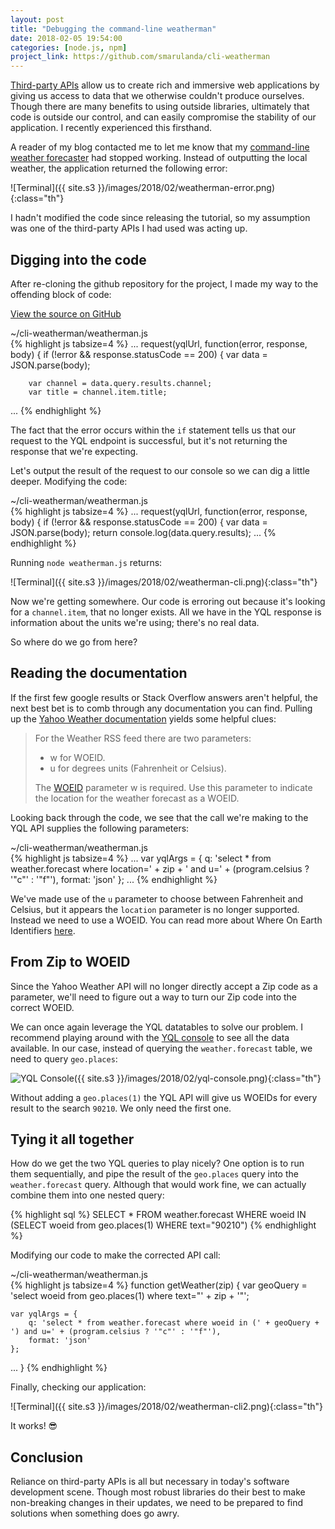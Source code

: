 ```yaml
---
layout: post
title: "Debugging the command-line weatherman"
date: 2018-02-05 19:54:00
categories: [node.js, npm]
project_link: https://github.com/smarulanda/cli-weatherman
---
```


[Third-party APIs][third-party] allow us to create rich and immersive web applications by giving us access to data that we otherwise couldn't produce ourselves. Though there are many benefits to using outside libraries, ultimately that code is outside our control, and can easily compromise the stability of our application. I recently experienced this firsthand.

A reader of my blog contacted me to let me know that my [command-line weather forecaster][weatherman] had stopped working. Instead of outputting the local weather, the application returned the following error:

![Terminal]({{ site.s3 }}/images/2018/02/weatherman-error.png){:class="th"}

I hadn't modified the code since releasing the tutorial, so my assumption was one of the third-party APIs I had used was acting up.

## Digging into the code
After re-cloning the github repository for the project, I made my way to the offending block of code:

<p class="text-center">
	<a href="{{ page.project_link }}" class="btn btn-dark" target="_blank"><i class="fa fa-github"></i> View the source on GitHub</a>
</p>

<div class="highlight-header">~/cli-weatherman/weatherman.js</div>
{% highlight js tabsize=4 %}
...
request(yqlUrl, function(error, response, body) {
	if (!error && response.statusCode == 200) {
		var data = JSON.parse(body);

		var channel = data.query.results.channel;
		var title = channel.item.title;
...
{% endhighlight %}

The fact that the error occurs within the `if` statement tells us that our request to the YQL endpoint is successful, but it's not returning the response that we're expecting.

Let's output the result of the request to our console so we can dig a little deeper. Modifying the code:

<div class="highlight-header">~/cli-weatherman/weatherman.js</div>
{% highlight js tabsize=4 %}
...
request(yqlUrl, function(error, response, body) {
	if (!error && response.statusCode == 200) {
		var data = JSON.parse(body);
		return console.log(data.query.results);
...
{% endhighlight %}

Running `node weatherman.js` returns:

![Terminal]({{ site.s3 }}/images/2018/02/weatherman-cli.png){:class="th"}

Now we're getting somewhere. Our code is erroring out because it's looking for a `channel.item`, that no longer exists. All we have in the YQL response is information about the units we're using; there's no real data.

So where do we go from here?

## Reading the documentation
If the first few google results or Stack Overflow answers aren't helpful, the next best bet is to comb through any documentation you can find. Pulling up the [Yahoo Weather documentation][documentation] yields some helpful clues:

> For the Weather RSS feed there are two parameters:
> - w for WOEID.
> - u for degrees units (Fahrenheit or Celsius).
>
> The [WOEID][woeid] parameter w is required. Use this parameter to indicate the location for the weather forecast as a WOEID.

Looking back through the code, we see that the call we're making to the YQL API supplies the following parameters:

<div class="highlight-header">~/cli-weatherman/weatherman.js</div>
{% highlight js tabsize=4 %}
...
var yqlArgs = {
	q: 'select * from weather.forecast where location=' + zip + ' and u=' + (program.celsius ? '"c"' : '"f"'),
	format: 'json'
};
...
{% endhighlight %}

We've made use of the `u` parameter to choose between Fahrenheit and Celsius, but it appears the `location` parameter is no longer supported. Instead we need to use a WOEID. You can read more about Where On Earth Identifiers [here][woeid].

## From Zip to WOEID
Since the Yahoo Weather API will no longer directly accept a Zip code as a parameter, we'll need to figure out a way to turn our Zip code into the correct WOEID.

We can once again leverage the YQL datatables to solve our problem. I recommend playing around with the [YQL console][yql console] to see all the data available. In our case, instead of querying the `weather.forecast` table, we need to query `geo.places`:

![YQL Console]({{ site.s3 }}/images/2018/02/yql-console.png){:class="th"}

Without adding a `geo.places(1)` the YQL API will give us WOEIDs for every result to the search `90210`. We only need the first one.

## Tying it all together
How do we get the two YQL queries to play nicely? One option is to run them sequentially, and pipe the result of the `geo.places` query into the `weather.forecast` query. Although that would work fine, we can actually combine them into one nested query:

{% highlight sql %}
SELECT * FROM weather.forecast WHERE woeid IN (SELECT woeid from geo.places(1) WHERE text="90210")
{% endhighlight %}

Modifying our code to make the corrected API call:

<div class="highlight-header">~/cli-weatherman/weatherman.js</div>
{% highlight js tabsize=4 %}
function getWeather(zip) {
	var geoQuery = 'select woeid from geo.places(1) where text="' + zip + '"';

	var yqlArgs = {
		q: 'select * from weather.forecast where woeid in (' + geoQuery + ') and u=' + (program.celsius ? '"c"' : '"f"'),
		format: 'json'
	};
...
}
{% endhighlight %}

Finally, checking our application:

![Terminal]({{ site.s3 }}/images/2018/02/weatherman-cli2.png){:class="th"}

It works! 😎

## Conclusion
Reliance on third-party APIs is all but necessary in today's software development scene. Though most robust libraries do their best to make non-breaking changes in their updates, we need to be prepared to find solutions when something does go awry.

[third-party]: https://www.reddit.com/r/webdev/comments/3wrswc/what_are_some_fun_apis_to_play_with/
[weatherman]: /cli-weatherman-npm/
[documentation]: https://developer.yahoo.com/weather/documentation.html
[woeid]: https://developer.yahoo.com/geo/geoplanet/guide/concepts.html
[yql console]: https://developer.yahoo.com/yql/